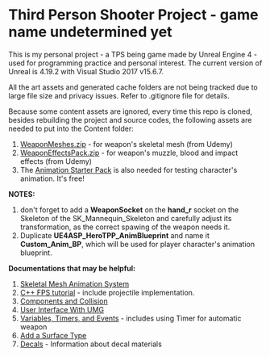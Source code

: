 # Third Person Shooter Project - game name undetermined yet

This is my personal project - a TPS being game made by Unreal Engine 4 - used for programming practice and personal interest. The current version of Unreal is 4.19.2 with Visual Studio 2017 v15.6.7.

All the art assets and generated cache folders are not being tracked due to large file size and privacy issues. Refer to .gitignore file for details.

Because some content assets are ignored, every time this repo is cloned, besides rebuilding the project and source codes, the following assets are needed to put into the Content folder: 

1.	[WeaponMeshes.zip](https://udemy-assets-on-demand.udemy.com/2017-12-10_02-32-19-c0a08a60e0db190722a4c55c42b3daf7/original.zip?nva=20180525083041&filename=WeaponMeshes.zip&download=True&token=0abd137ed2698519ca80f) - for weapon's skeletal mesh (from Udemy)
2.	[WeaponEffectsPack.zip](https://udemy-assets-on-demand.udemy.com/2017-12-10_02-34-09-105febccfd62b4bc01fb8cc081c167e3/original.zip?nva=20180525083240&filename=WeaponEffectsPack.zip&download=True&token=0b5ebcf11da96099e683a) - for weapon's muzzle, blood and impact effects  (from Udemy)
3.	The [Animation Starter Pack](https://www.unrealengine.com/marketplace/animation-starter-pack) is also needed for testing character's animation. It's free!

**NOTES:** 

1.	don't forget to add a **WeaponSocket** on the **hand_r** socket on the Skeleton of the SK_Mannequin_Skeleton and carefully adjust its transformation, as the correct spawing of the weapon needs it.
2.	Duplicate **UE4ASP_HeroTPP_AnimBlueprint** and name it **Custom_Anim_BP**, which will be used for player character's animation blueprint.

**Documentations that may be helpful:**

1.	[Skeletal Mesh Animation System](https://docs.unrealengine.com/en-us/Engine/Animation)
2.	[C++ FPS tutorial](http://api.unrealengine.com/latest/INT/Programming/Tutorials/FirstPersonShooter/index.html) - include projectile implementation.
3.	[Components and Collision](http://api.unrealengine.com/latest/INT/Programming/Tutorials/Components/index.html)
4.	[User Interface With UMG](http://api.unrealengine.com/latest/INT/Programming/Tutorials/UMG/index.html)
5.	[Variables, Timers, and Events](http://api.unrealengine.com/latest/INT/Programming/Tutorials/VariablesTimersEvents/index.html) - includes using Timer for automatic weapon
6.	[Add a Surface Type](https://docs.unrealengine.com/en-us/Engine/Physics/PhysicalMaterials/HowTo/AddSurfaceType)
7.	[Decals](https://docs.unrealengine.com/en-us/Resources/ContentExamples/Decals) - Information about decal materials

